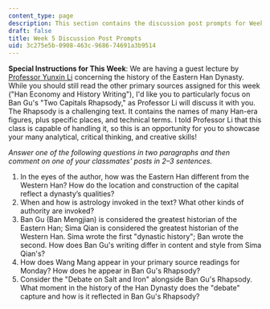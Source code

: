 ```yaml
---
content_type: page
description: This section contains the discussion post prompts for Week 5.
draft: false
title: Week 5 Discussion Post Prompts
uid: 3c275e5b-0908-463c-9686-74691a3b9514
---
```

**Special Instructions for This Week**: We are having a guest lecture by [Professor Yunxin Li](https://www.simmons.edu/people/yunxin-li) concerning the history of the Eastern Han Dynasty. While you should still read the other primary sources assigned for this week ("Han Economy and History Writing"), I'd like you to particularly focus on Ban Gu's "Two Capitals Rhapsody," as Professor Li will discuss it with you. The Rhapsody is a challenging text. It contains the names of many Han-era figures, plus specific places, and technical terms. I told Professor Li that this class is capable of handling it, so this is an opportunity for you to showcase your many analytical, critical thinking, and creative skills! 

*Answer one of the following questions in two paragraphs and then comment on one of your classmates' posts in 2–3 sentences.*

1. In the eyes of the author, how was the Eastern Han different from the Western Han? How do the location and construction of the capital reflect a dynasty’s qualities?
2. When and how is astrology invoked in the text? What other kinds of authority are invoked?
3. Ban Gu (Ban Mengjian) is considered the greatest historian of the Eastern Han; Sima Qian is considered the greatest historian of the Western Han. Sima wrote the first "dynastic history"; Ban wrote the second. How does Ban Gu's writing differ in content and style from Sima Qian's? 
4. How does Wang Mang appear in your primary source readings for Monday? How does he appear in Ban Gu's Rhapsody?
5. Consider the "Debate on Salt and Iron" alongside Ban Gu's Rhapsody. What moment in the history of the Han Dynasty does the "debate" capture and how is it reflected in Ban Gu's Rhapsody?